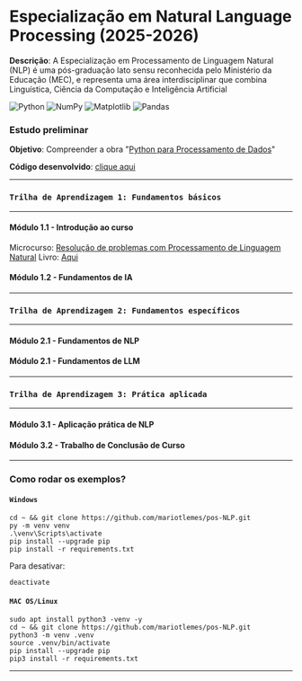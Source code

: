 # Especialização em Natural Language Processing (2025-2026)

**Descrição**: A Especialização em Processamento de Linguagem Natural (NLP) é uma pós-graduação lato sensu reconhecida pelo Ministério da Educação (MEC), e representa uma área interdisciplinar que combina Linguística, Ciência da Computação e Inteligência Artificial

![Python](https://img.shields.io/badge/python-3670A0?style=plastic&logo=python&logoColor=ffdd54)
![NumPy](https://img.shields.io/badge/Numpy-777BB4?style=plastic&logo=numpy&logoColor=red)
![Matplotlib](https://img.shields.io/badge/-Matplotlib-000000?style=plstic&logo=python)
![Pandas](https://img.shields.io/badge/-Pandas-333333?style=plastic&logo=pandas)

### **Estudo preliminar**
**Objetivo**: Compreender a obra "[Python para Processamento de Dados](https://github.com/mariotlemes/pos-NLP/blob/main/livros/1.2.2-python-para-processamento-de-dados.pdf)"

**Código desenvolvido**: [clique aqui](https://github.com/mariotlemes/pos-NLP/blob/main/src/preliminar/python_para_processamento_de_dados.ipynb)

----------------------------------------------------
### `Trilha de Aprendizagem 1: Fundamentos básicos`

----------------------------------------------------

#### Módulo 1.1 - Introdução ao curso

Microcurso: [Resolução de problemas com Processamento de Linguagem Natural](https://ava.akcit.ufg.br/course/view.php?id=63)
Livro: [Aqui](https://github.com/mariotlemes/pos-NLP/blob/main/livros/1.1.1-resolucao-de-problemas-com-processamento-de-linguagem-natural.pdf)

#### Módulo 1.2 - Fundamentos de IA 

----------------------------------------------------

### `Trilha de Aprendizagem 2: Fundamentos específicos`

----------------------------------------------------

#### Módulo 2.1 - Fundamentos de NLP

#### Módulo 2.1 - Fundamentos de LLM

----------------------------------------------------

### `Trilha de Aprendizagem 3: Prática aplicada`

----------------------------------------------------

#### Módulo 3.1 - Aplicação prática de NLP
#### Módulo 3.2 - Trabalho de Conclusão de Curso

----------------------------------------------------

### Como rodar os exemplos?
#### `Windows`
```
cd ~ && git clone https://github.com/mariotlemes/pos-NLP.git
py -m venv venv
.\venv\Scripts\activate
pip install --upgrade pip
pip install -r requirements.txt
```

Para desativar:
```
deactivate
```
#### `MAC OS/Linux`
```
sudo apt install python3 -venv -y
cd ~ && git clone https://github.com/mariotlemes/pos-NLP.git
python3 -m venv .venv
source .venv/bin/activate
pip install --upgrade pip
pip3 install -r requirements.txt
```
----------------------